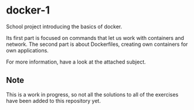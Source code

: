 # docker-1
School project introducing the basics of docker.

Its first part is focused on commands that let us work with containers and network. The second part is about Dockerfiles, creating own containers for own applications. 

For more information, have a look at the attached subject.

## Note
This is a work in progress, so not all the solutions to all of the exercises have been added to this repository yet.
